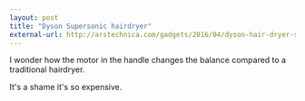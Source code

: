 ```yaml
---
layout: post
title: "Dyson Supersonic hairdryer"
external-url: http://arstechnica.com/gadgets/2016/04/dyson-hair-dryer-supersonic-uk-details/
---
```


I wonder how the motor in the handle changes the balance compared to a traditional hairdryer.

It's a shame it's so expensive. 